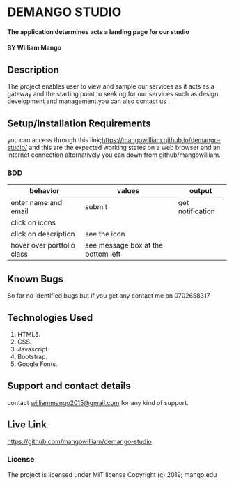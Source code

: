# DEMANGO STUDIO
#### The application  determines acts a landing page for our studio
#### BY William Mango
## Description
The project enables user to view  and sample our services as it acts as a gateway and the starting point to seeking for our services such as design development and management.you can also contact us .
## Setup/Installation Requirements
you can access through this link;https://mangowilliam.github.io/demango-studio/
and this are the expected working states on a web browser and an internet connection
alternatively you can down from github/mangowilliam.
### BDD
|behavior|values|output|
|----------------------------|-------------|----------------------------|
|enter name and email	       |submit       |get notification            |
| click on icons	           |             |  |read description         |
|click on description	       |see the icon |                            |
|hover over portfolio class  |see message box     at the bottom left    |
## Known Bugs
So far no identified bugs but if you get any contact me on 0702658317
## Technologies Used
  1. HTML5.
  2. CSS.
  3. Javascript.
  4. Bootstrap.
  5. Google Fonts.
## Support and contact details
contact williammango2015@gmail.com for any kind of support.
## Live Link

https://github.com/mangowilliam/demango-studio

### License
The project is licensed under MIT license
Copyright (c) 2019; mango.edu

